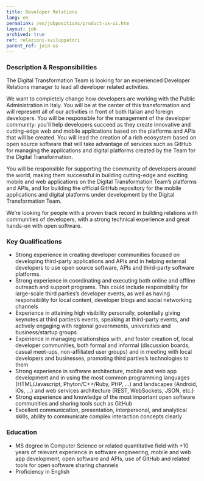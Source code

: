 ```yaml
---
title: Developer Relations
lang: en
permalink: /en/jobpositions/product-ux-ui.htm
layout: job
archived: true
ref: relazioni-sviluppatori
parent_ref: join-us
---
```


### Description & Responsibilities
The Digital Transformation Team is looking for an experienced Developer Relations manager to lead all developer related activities.

We want to completely change how developers are working with the Public Administration in Italy. You will be at the center of this transformation and will represent all of our activities in front of both Italian and foreign developers. You will be responsible for the management of the developer community: you’ll help developers succeed as they create innovative and cutting-edge web and mobile applications based on the platforms and APIs that will be created. You will lead the creation of a rich ecosystem based on open source software that will take advantage of services such as GitHub for managing the applications and digital platforms created by the Team for the Digital Transformation.

You will be responsible for supporting the community of developers around the world, making them successful in building cutting-edge and exciting mobile and web applications on the Digital Transformation Team’s platforms and APIs, and for building the official GitHub repository for the mobile applications and digital platforms under development by the Digital Transformation Team.

We’re looking for people with a proven track record in building relations with communities of developers, with a strong technical experience and great hands-on with open software.


### Key Qualifications
- Strong experience in creating developer communities focused on developing third-party applications and APIs and in helping external developers to use open source software, APIs and third-party software platforms.
- Strong experience in coordinating and executing both online and offline outreach and support programs. This could include responsibility for large-scale third parties’s developer events, as well as having responsibility for local content, developer blogs and social networking channels
- Experience in attaining high visibility personally, potentially giving keynotes at third parties’s events, speaking at third-party events, and actively engaging with regional governments, universities and business/startup groups
- Experience in managing relationships with, and foster creation of, local developer communities, both formal and informal (discussion boards, casual meet-ups, non-affiliated user groups) and in meeting with local developers and businesses, promoting third parties’s technologies to them
- Strong experience in software architecture, mobile and web app development and in using the most common programming languages (HTML/Javascript, Phyton/C++/Ruby, PHP, ...) and landscapes (Android, iOs, ...) and web services architecture (REST, WebSockets, JSON, etc.)
- Strong experience and knowledge of the most important open software communities and sharing tools such as GitHub
- Excellent communication, presentation, interpersonal, and analytical skills, ability to communicate complex interaction concepts clearly

### Education
- MS degree in Computer Science or related quantitative field with +10 years of relevant experience in software engineering, mobile and web app development, open software and APIs, use of GitHub and related tools for open software sharing channels
- Proficiency in English
